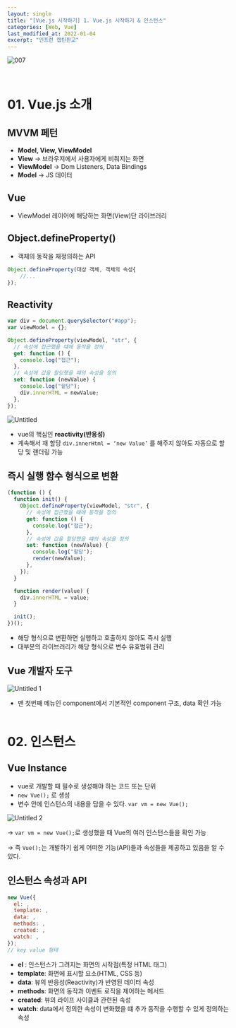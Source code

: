 ```yaml
---
layout: single
title: "[Vue.js 시작하기] 1. Vue.js 시작하기 & 인스턴스"
categories: [Web, Vue]
last_modified_at: 2022-01-04
excerpt: "인프런 캡틴판교"
---
```


![007](https://user-images.githubusercontent.com/72294509/156775463-c8e888f4-469d-46a0-b6a1-cd4ed5cc28c3.png)

<br>

# 01. Vue.js 소개

## MVVM 페턴

- **Model, View, ViewModel**
- **View** → 브라우저에서 사용자에게 비춰지는 화면
- **ViewModel** → Dom Listeners, Data Bindings
- **Model** → JS 데이터

## Vue

- ViewModel 레이어에 해당하는 화면(View)단 라이브러리

## Object.defineProperty()

- 객체의 동작을 재정의하는 API

```jsx
Object.defineProperty(대상 객체, 객체의 속성{
    //...
});
```

## Reactivity

```jsx
var div = document.querySelector("#app");
var viewModel = {};

Object.defineProperty(viewModel, "str", {
  // 속성에 접근했을 떄에 동작을 정의
  get: function () {
    console.log("접근");
  },
  // 속성에 값을 할당했을 떄의 속성을 정의
  set: function (newValue) {
    console.log("할당");
    div.innerHTML = newValue;
  },
});
```

![Untitled](https://user-images.githubusercontent.com/72294509/156775478-28b65fe0-e08a-4a64-bc27-59bc94ae25a9.png)

- vue의 핵심인 **reactivity(반응성)**
- 계속해서 재 할당 `div.innerHtml = ‘new Value’` 를 해주지 않아도 자동으로 할당 및 랜더링 가능

## 즉시 실행 함수 형식으로 변환

```jsx
(function () {
  function init() {
    Object.defineProperty(viewModel, "str", {
      // 속성에 접근했을 떄에 동작을 정의
      get: function () {
        console.log("접근");
      },
      // 속성에 값을 할당했을 떄의 속성을 정의
      set: function (newValue) {
        console.log("할당");
        render(newValue);
      },
    });
  }

  function render(value) {
    div.innerHTML = value;
  }

  init();
})();
```

- 해당 형식으로 변환하면 실행하고 호출하지 않아도 즉시 실행
- 대부분의 라이브러리가 해당 형식으로 변수 유효범위 관리

## Vue 개발자 도구

![Untitled 1](https://user-images.githubusercontent.com/72294509/156775475-64ee8254-60ff-4c3a-a75b-4a2646e95823.png)

- 맨 첫번째 메뉴인 component에서 기본적인 component 구조, data 확인 가능
  <br><br>

# 02. 인스턴스

## Vue Instance

- vue로 개발할 때 필수로 생성해야 하는 코드 또는 단위
- `new Vue();` 로 생성
- 변수 안에 인스턴스의 내용을 담을 수 있다. `var vm = new Vue();`

![Untitled 2](https://user-images.githubusercontent.com/72294509/156775476-2a020a53-5d8b-419d-9265-4127290cfe24.png)

→ `var vm = new Vue();`로 생성했을 때 Vue의 여러 인스턴스들을 확인 가능

→ 즉 `Vue();`는 개발하기 쉽게 어떠한 기능(API)들과 속성들을 제공하고 있음을 알 수 있다.

## 인스턴스 속성과 API

```jsx
new Vue({
  el: ,
  template: ,
  data: ,
  methods: ,
  created: ,
  watch: ,
});
// key value 형태
```

- **el** : 인스턴스가 그려지는 화면의 시작점(특정 HTML 태그)
- **template**: 화면에 표시할 요소(HTML, CSS 등)
- **data**: 뷰의 반응성(Reactivity)가 반영된 데이터 속성
- **methods**: 화면의 동작과 이벤트 로직을 제어하는 메서드
- **created**: 뷰의 라이프 사이클과 관련된 속성
- **watch**: data에서 정의한 속성이 변화했을 떄 추가 동작을 수행할 수 있게 정의하는 속성
